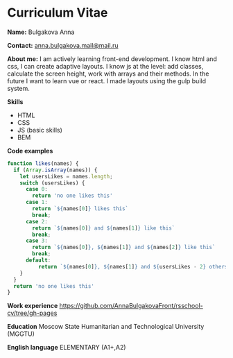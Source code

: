 # Curriculum Vitae

**Name:** Bulgakova Anna

**Contact:** anna.bulgakova.mail@mail.ru

**About me:**
I am actively learning front-end development. I know html and css, I can create adaptive layouts. I know js at the level: add classes, calculate the screen height, work with arrays and their methods. In the future I want to learn vue or react. I made layouts using the gulp build system.

**Skills**
* HTML
* CSS
* JS (basic skills)
* BEM

**Сode examples**
```JavaScript
function likes(names) {
  if (Array.isArray(names)) {
    let usersLikes = names.length;
    switch (usersLikes) {
      case 0: 
        return 'no one likes this'
      case 1: 
        return `${names[0]} likes this`
        break;
      case 2: 
        return `${names[0]} and ${names[1]} like this`
        break;
      case 3: 
        return `${names[0]}, ${names[1]} and ${names[2]} like this`
        break;
      default:
          return `${names[0]}, ${names[1]} and ${usersLikes - 2} others like this`
    }
  }
  return 'no one likes this'
}
```

**Work experience**
https://github.com/AnnaBulgakovaFront/rsschool-cv/tree/gh-pages


**Education**
Moscow State Humanitarian and Technological University (MGGTU)

**English language**
ELEMENTARY (A1+,A2)